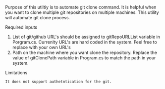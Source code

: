 Purpose of this utiltiy is to automate git clone command. It is helpful when you want to clone multiple git repositories on multiple machines. This utility will automate git clone process. 

Required inputs
1. List of git/github URL's should be assigned to gitRepoURLList variable in Porgram.cs. Currenlty URL's are  hard coded in the system. Feel free to replace with your own URL's	
2. Path on the machine where you want clone the repository. Replace the value of gitClonePath variable in Program.cs to match the path in your system.

Limitations

	It does not support authetntication for the git.

